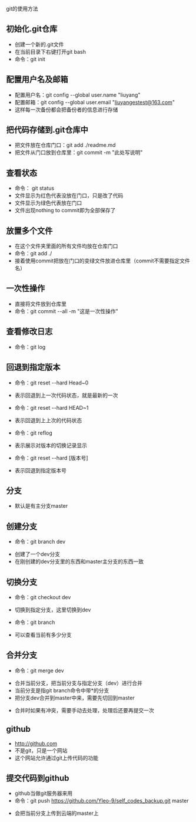 git的使用方法

## 初始化.git仓库
- 创建一个新的.git文件
- 在当前目录下右键打开git bash
- 命令：git init

## 配置用户名及邮箱 
- 配置用户名：git config --global user.name "liuyang"
- 配置邮箱：git config --global user.email "liuyangestest@163.com"
- 这样每一次备份都会把备份者的信息进行存储

## 把代码存储到.git仓库中
- 把文件放在仓库门口：git add ./readme.md
- 把文件从门口放到仓库里：git commit -m "此处写说明"

## 查看状态
- 命令： git status
- 文件显示为红色代表没放在门口，只是改了代码
- 文件显示为绿色代表放在门口
- 文件出现nothing to commit即为全部保存了

## 放置多个文件
- 在这个文件夹里面的所有文件均放在仓库门口
- 命令：git add ./
- 接着使用commit把放在门口的变绿文件放进仓库里（commit不需要指定文件名）

## 一次性操作
- 直接将文件放到仓库里
- 命令：git commit --all -m "这是一次性操作"

## 查看修改日志
- 命令：git log

## 回退到指定版本
- 命令：git reset --hard Head~0
+ 表示回退到上一次代码状态，就是最新的一次
- 命令：git reset --hard HEAD~1
+ 表示回退到上上次的代码状态
- 命令：git reflog
+ 表示展示对版本的切换记录显示
- 命令：git reset --hard [版本号]
+ 表示回退到指定版本号

## 分支
- 默认是有主分支master

## 创建分支
- 命令：git branch dev
+ 创建了一个dev分支
+ 在刚创建的dev分支里的东西和master主分支的东西一致

## 切换分支
- 命令：git checkout dev
+ 切换到指定分支，这里切换到dev
- 命令：git branch
+ 可以查看当前有多少分支

## 合并分支
- 命令：git merge dev
+ 合并当前分支，把当前分支与指定分支（dev）进行合并
+ 当前分支是指git branch命令中带*的分支
+ 把分支dev合并到master中来，需要先切回到master
- 合并时如果有冲突，需要手动去处理，处理后还要再提交一次

## github
- http://github.com
- 不是git，只是一个网站
- 这个网站允许通过git上传代码的功能

## 提交代码到github
- github当做git服务器来用
- 命令：git push https://github.com/Yleo-9/self_codes_backup.git master
+ 会把当前分支上传到云端的master上
